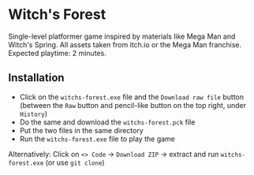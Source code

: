 # Witch's Forest

Single-level platformer game inspired by materials like Mega Man and Witch's Spring. All assets taken from itch.io or the Mega Man franchise. Expected playtime: 2 minutes.

## Installation

- Click on the `witchs-forest.exe` file and the `Download raw file` button (between the `Raw` button and pencil-like button on the top right, under `History`)
- Do the same and download the `witchs-forest.pck` file
- Put the two files in the same directory
- Run the `witchs-forest.exe` file to play the game

Alternatively: Click on `<> Code` -> `Download ZIP` -> extract and run `witchs-forest.exe` (or use `git clone`)

